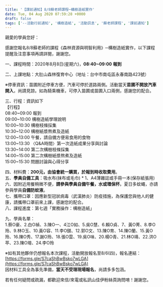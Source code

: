 ```yaml
---
title: '【課前通知】8/8蘇老師課程─構樹造紙實作'
date: Tue, 04 Aug 2020 07:59:28 +0000
draft: false
tags: ['--活動行前通知', '構樹造紙', '活動訊息', '蘇老師課程', '課前通知']
---
```


親愛的學員您好：

感謝您報名8/8蘇老師的課程《森林資源與明智利用》─構樹造紙實作，以下課程提醒及注意事項再請詳閱，謝謝您。

一、課程時間：2020年8月8日(星期六)，**08:40~09:00** **報到**

二、上課地點：大肚山森林復育中心（地址：台中市南屯區永春南路423號）

※停車資訊：苗圃附近停車方便，汽車可停於道路兩側。活動當天**苗圃不開放汽車開入**，尚請見諒。如為騎乘機車，可停入苗圃或苗圃入口兩側，感謝您的配合。

三、行程：資訊如下  
【行程】  
08:40~09:00 報到  
09:00~10:00 構樹造紙學理說明  
10:00~10:30 構樹枝條採集  
10:30~12:00 構樹紙漿熬煮及造紙  
12:00~13:00 午餐，請自備方便易食用的食物  
13:00~13:30 〈Q&A時間〉第一次造紙成果分享與討論  
13:30~14:00 第二次構樹枝條採集  
14:00~15:00 第二次構樹紙漿熬煮及造紙  
15:00~15:30 問題討論與心得分享

四、材料費：**200元，由協會統一購買，於報到時收取費用**。  
五、**學員自備工具**：吸水布(抹布或毛巾) \* 1、A4薄雜誌或手冊一本(保存紙張用)  
六、因附近用餐稍微不便，**請參與學員自備午餐，水或環保杯**。夏日多蚊蠅，亦請參與學員**自備防蚊液**。  
七、攜帶口罩：因應新型冠狀病毒（武漢肺炎）防疫措施，為保護您與他人的健康，請攜帶口罩前來上課，感謝您的配合。  
八、課程進度：第七週「實務操作：構樹造紙」

九、學員名單：  
1.蔡O豪、2.白O禎、3.陳O一、4江O如、5.吳O慧、6.賴O貞、7、黃O菁、8.李O玲、9.林O玉、10.黃O容、11.李O鎂、12.郭O文、13.陳O育、14.陳O蘭、15.黃O玲、16.陳O秀、17.謝O玲、18.張O雲、19.吳O味、20.楊O青、21.林O靖、22.洪O苹、23.陳O堉、24.李O玲

※如有其他夥伴仍想報名本次課程，活動開放報名至8/6(四)，報名連結：[https://forms.gle/S7caShBwBsko7wLGA](https://forms.gle/S7caShBwBsko7wLGA)  
因材料工具全為事先準備，**當天不受理現場報名**，尚請多多包涵。

若有任何疑問或疏漏，都歡迎來信/來電或私訊山佳伊粉絲頁詢問唷！謝謝您。